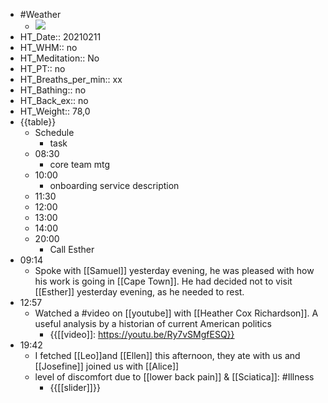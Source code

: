 - #Weather
    - ![](https://firebasestorage.googleapis.com/v0/b/firescript-577a2.appspot.com/o/imgs%2Fapp%2FDavidsroam%2FcyK-Gi1qv5.png?alt=media&token=fb0b9a64-bbb1-4aa0-8fd7-b18834636d98)
- HT_Date:: 20210211
- HT_WHM:: no 
- HT_Meditation:: No 
- HT_PT:: no
- HT_Breaths_per_min:: xx 
- HT_Bathing:: no 
- HT_Back_ex:: no
- HT_Weight:: 78,0
- {{table}} 
    - Schedule 
        - task
    - 08:30
        - core team mtg
    - 10:00 
        - onboarding service description
    - 11:30 
    - 12:00
    - 13:00
    - 14:00 
    - 20:00
        - Call Esther
- 09:14
    - Spoke with  [[Samuel]] yesterday evening, he was pleased with how his work is going in [[Cape Town]]. He had decided not to visit [[Esther]] yesterday evening, as he needed to rest.
- 12:57
    - Watched a #video on [[youtube]] with [[Heather Cox Richardson]]. A useful analysis by a historian of current American politics
        - {{[[video]]: https://youtu.be/Ry7vSMgfESQ}}
- 19:42
    - I fetched [[Leo]]and [[Ellen]] this afternoon, they ate with us and [[Josefine]] joined us with [[Alice]]
    - level of discomfort due to [[lower back pain]] & [[Sciatica]]: #Illness
        - {{[[slider]]}}
